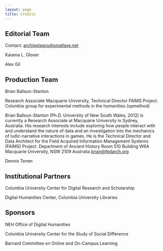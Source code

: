 ```yaml
---
layout: page
title: Credits
---
```


## Editorial Team 
Contact: archipelagos@smallaxe.net

Kaiama L. Glover

Alex Gil 

## Production Team
Brian Ballsun-Stanton

Research Associate Macquarie University, Technical Director FAIMS Project.
Columbia group for experimental methods in the humanities (xpmethod)

Brian Ballsun-Stanton (Ph.D. University of New South Wales, 2012) is currently a Research Associate at Macquarie University in Sydney, Australia. His research interests include exploring how people interact with and understand the nature of data and an investigation into the mechanics of ludic-narrative interactions in games. He is the Technical Director and Data Architect for the Field Acquired Information Management Systems (FAIMS) Project.
Department of Ancient History 
Room 510 Building W6A
Macquarie University, NSW 2109 
Australia
brian@fedarch.org

Dennis Tenen

## Institutional Partners
Columbia University Center for Digital Research and Scholarship

Digital Humanities Center, Columbia University Libraries

## Sponsors
NEH Office of Digital Humanities

Columbia University Center for the Study of Social Difference

Barnard Committee on Online and On-Campus Learning